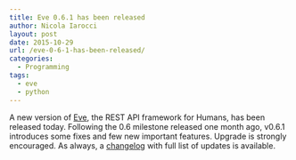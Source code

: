 ```yaml
---
title: Eve 0.6.1 has been released
author: Nicola Iarocci
layout: post
date: 2015-10-29
url: /eve-0-6-1-has-been-released/
categories:
  - Programming
tags:
  - eve
  - python
---
```

A new version of [Eve][1], the REST API framework for Humans, has been released today. Following the 0.6 milestone released one month ago, v0.6.1 introduces some fixes and few new important features. Upgrade is strongly encouraged. As always, a [changelog][2] with full list of updates is available.

 [1]: http://python-eve.org
 [2]: http://python-eve.org/changelog#version-0-6-1
